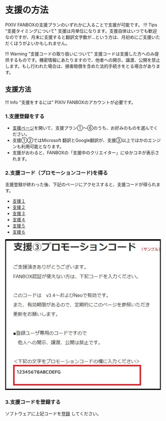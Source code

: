 # 支援の方法
PIXIV FANBOXの支援プランのいずれかに入ることで支援が可能です。
!!! Tips "支援タイミングについて"
    支援は月単位になります。支援自体はいつでも歓迎なのですが、月末に支援すると翻訳文字数が…という方は、月初めにご支援いただくほうがよいかもしれません。

!!! Warning "支援コードの取り扱いについて"
    支援コードは支援した方へのみ提供するものです。機密情報にあたりますので、他者への開示、譲渡、公開を禁止します。もし行われた場合は、損害賠償を含めた法的手続きをとる場合があります。

## 支援方法
!!! Info "支援をするには"
    PIXIV FANBOXのアカウントが必要です。

### 1.支援登録をする
* [支援ページ](https://nao.fanbox.cc/)を開いて、支援プラン①～⑥のうち、お好みのものを選んでください。
* 支援①②ではMicrosoft 翻訳とGoogle翻訳が、支援③以上でほかのエンジンも利用可能となります。
* 支援がおわると、FANBOXの「支援中のクリエイター」にゆかコネが表示されます。


### 2.支援コード（プロモーションコード)を得る

支援登録が終わった後、下記のページにアクセスすると、支援コードが得られます。

* [支援１](https://nao.fanbox.cc/posts/2911086)
* [支援２](https://nao.fanbox.cc/posts/2911150)
* [支援３](https://nao.fanbox.cc/posts/2911157)
* [支援４](https://nao.fanbox.cc/posts/2911158)
* [支援５](https://nao.fanbox.cc/posts/2911160)
* [支援６](https://nao.fanbox.cc/posts/2911165)

![支援](images/support_howto1.jpg)

### 3.支援コードを登録する

ソフトウェアに上記コードを[登録](support_enabled.md) してください。
